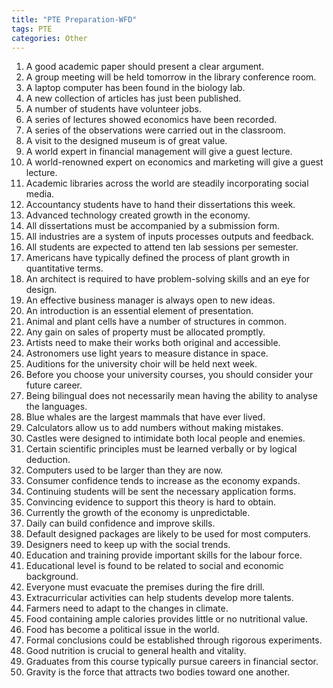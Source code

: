 ```yaml
---
title: "PTE Preparation-WFD"
tags: PTE
categories: Other
---
```


1. A good academic paper should present a clear argument.
2. A group meeting will be held tomorrow in the library conference room.
3. A laptop computer has been found in the biology lab.
4. A new collection of articles has just been published.
5. A number of students have volunteer jobs.
6. A series of lectures showed economics have been recorded.
7. A series of the observations were carried out in the classroom.
8. A visit to the designed museum is of great value.
9. A world expert in financial management will give a guest lecture.
10. A world-renowned expert on economics and marketing will give a guest lecture.
11. Academic libraries across the world are steadily incorporating social media.
12. Accountancy students have to hand their dissertations this week.
13. Advanced technology created growth in the economy.
14. All dissertations must be accompanied by a submission form.
15. All industries are a system of inputs processes outputs and feedback.
16. All students are expected to attend ten lab sessions per semester.
17. Americans have typically defined the process of plant growth in quantitative terms.
18. An architect is required to have problem-solving skills and an eye for design.
19. An effective business manager is always open to new ideas.
20. An introduction is an essential element of presentation.
21. Animal and plant cells have a number of structures in common.
22. Any gain on sales of property must be allocated promptly.
23. Artists need to make their works both original and accessible.
24. Astronomers use light years to measure distance in space.
25. Auditions for the university choir will be held next week.
26. Before you choose your university courses, you should consider your future career.
27. Being bilingual does not necessarily mean having the ability to analyse the languages.
28. Blue whales are the largest mammals that have ever lived.
29. Calculators allow us to add numbers without making mistakes.
30. Castles were designed to intimidate both local people and enemies.
31. Certain scientific principles must be learned verbally or by logical deduction.
32. Computers used to be larger than they are now.
33. Consumer confidence tends to increase as the economy expands.
34. Continuing students will be sent the necessary application forms.
35. Convincing evidence to support this theory is hard to obtain.
36. Currently the growth of the economy is unpredictable.
37. Daily can build confidence and improve skills.
38. Default designed packages are likely to be used for most computers.
39. Designers need to keep up with the social trends.
40. Education and training provide important skills for the labour force.
41. Educational level is found to be related to social and economic background.
42. Everyone must evacuate the premises during the fire drill.
43. Extracurricular activities can help students develop more talents.
44. Farmers need to adapt to the changes in climate.
45. Food containing ample calories provides little or no nutritional value.
46. Food has become a political issue in the world.
47. Formal conclusions could be established through rigorous experiments.
48. Good nutrition is crucial to general health and vitality.
49. Graduates from this course typically pursue careers in financial sector.
50. Gravity is the force that attracts two bodies toward one another.